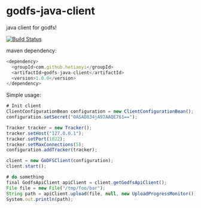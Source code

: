 # godfs-java-client
java client for godfs!

[![Build Status](https://travis-ci.org/hetianyi/godfs-java-client.svg?branch=master)](https://travis-ci.org/hetianyi/godfs-java-client)


maven dependency:
```javascript
<dependency>
  <groupId>com.github.hetianyi</groupId>
  <artifactId>godfs-java-client</artifactId>
  <version>1.0.0</version>
</dependency>
```



Simple usage:
```javascript
# Init client
ClientConfigurationBean configuration = new ClientConfigurationBean();
configuration.setSecret("OASAD834jA97AAQE761==");

Tracker tracker = new Tracker();
tracker.setHost("127.0.0.1");
tracker.setPort(1022);
tracker.setMaxConnections(5);
configuration.addTracker(tracker);

client = new GoDFSClient(configuration);
client.start();

# do something
final GodfsApiClient apiClient = client.getGodfsApiClient();
File file = new File("/tmp/foo/bar");
String path = apiClient.upload(file, null, new UploadProgressMonitor());
System.out.println(path);
```


